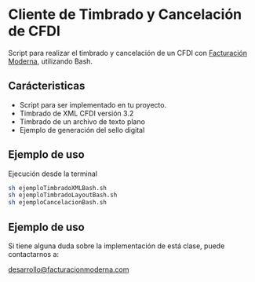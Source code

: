 # Cliente de Timbrado y Cancelación de CFDI

Script para realizar el timbrado y cancelación de un CFDI con [Facturación Moderna][1], utilizando Bash. 


## Carácteristicas

* Script para ser implementado en tu proyecto.
* Timbrado de XML CFDI versión 3.2
* Timbrado de un archivo de texto plano
* Ejemplo de generación del sello digital




## Ejemplo de uso

Ejecución desde la terminal

```sh
sh ejemploTimbradoXMLBash.sh
sh ejemploTimbradoLayoutBash.sh
sh ejemploCancelacionBash.sh

```

## Ejemplo de uso
Si tiene alguna duda sobre la implementación de está clase, puede contactarnos a: 

desarrollo@facturacionmoderna.com 

[1]: http://www.facturacionmoderna.com

